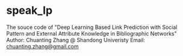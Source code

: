 # speak_lp
The souce code of "Deep Learning Based Link Prediction with Social Pattern and External Attribute Knowledge in Bibliographic Networks"
Author: Chuanting Zhang @ Shandong Univeristy
Email: chuanting.zhang@gmail.com
